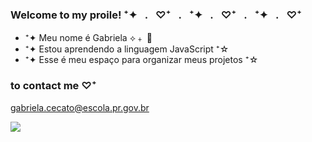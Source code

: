 ### Welcome to my proile! ⁺✦⠀.⠀♡⁺⠀.⠀⁺✦⠀.⠀♡⁺⠀.⠀⁺✦⠀.⠀♡⁺


- ⁺✦ Meu nome é Gabriela ⟡﹢ 🍒
- ⁺✦ Estou aprendendo a linguagem JavaScript ⁺☆
- ⁺✦ Esse é meu espaço para organizar meus projetos ⁺☆


### to contact me ♡⁺

gabriela.cecato@escola.pr.gov.br


![](https://media.tenor.com/9jeKq6NWOfAAAAAC/smoochhug-smooch.gif)

